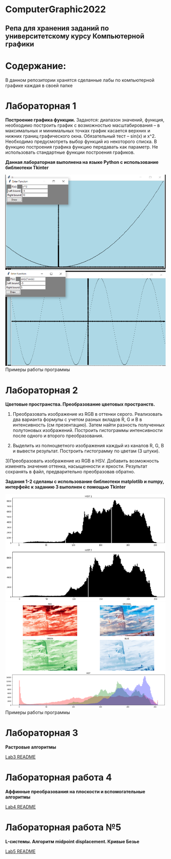# ComputerGraphic2022
Репа для хранения  заданий по университетскому курсу Компьютерной графики
---
# Содержание:
В данном репозитории хранятся сделанные лабы по компьютерной графике каждая в своей папке
# Лабораторная 1
**Построение графика функции.** 
Задаются: диапазон значений, функция, необходимо построить график с возможностью масштабирования – в максимальных и минимальных точках график касается верхних и нижних границ графического окна. Обязательный тест – sin(x) и x^2.
Необходимо предусмотреть выбор функций из некоторого списка. В функцию построения графика функцию передавать как параметр.
Не использовать стандартные функции построения графиков.

**Данная лабораторная выполнена на языке Python с использование библиотеки Tkinter**

![alt text](Lab1/examples/Lab1output1.png)
![alt text](Lab1/examples/Lab1output2.png)
Примеры работы программы

# Лабораторная 2
**Цветовые пространства. Преобразование цветовых пространств.** 
1) Преобразовать изображение из RGB в оттенки серого. Реализовать два варианта формулы с учетом разных вкладов R, G и B в интенсивность (см презентацию). Затем найти разность полученных полутоновых изображений. Построить гистограммы интенсивности после одного и второго преобразования.

2) Выделить из полноцветного изображения каждый из каналов R, G, B  и вывести результат. Построить гистограмму по цветам (3 штуки).

3)Преобразовать изображение из RGB в HSV. Добавить возможность изменять значения оттенка, насыщенности и яркости. Результат сохранять в файл, предварительно преобразовав обратно.

**Задания 1-2  сделаны с использование библиотеки matplotlib и numpy, интерфейс к заданию 3 выполнен с помощью Tkinter**

![alt text](Lab2/examples/Lab2output1.png)
![alt text](Lab2/examples/Lab2output2.png)
Примеры работы программы

# Лабораторная 3
**Растровые алгоритмы**

[Lab3 README](Lab3/README.md)

# Лабораторная работа 4
**Аффинные преобразования на плоскости и вспомогательные алгоритмы**

[Lab4 README](Lab4/README.md)

# Лабораторная работа №5
**L-системы. Алгоритм midpoint displacement. Кривые Безье**

[Lab5 README](Lab5/README.md)

